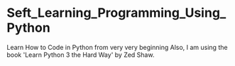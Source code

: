 # Seft_Learning_Programming_Using_Python
Learn How to Code in Python from very very beginning
Also, I am using the book 'Learn Python 3 the Hard Way' by Zed Shaw.
